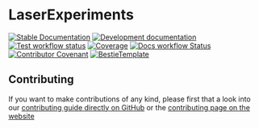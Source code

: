 # LaserExperiments

[![Stable Documentation](https://img.shields.io/badge/docs-stable-blue.svg)](https://QEDjl-project.github.io/LaserExperiments.jl/stable)
[![Development documentation](https://img.shields.io/badge/docs-dev-blue.svg)](https://QEDjl-project.github.io/LaserExperiments.jl/dev)
[![Test workflow status](https://github.com/QEDjl-project/LaserExperiments.jl/actions/workflows/Test.yml/badge.svg?branch=main)](https://github.com/QEDjl-project/LaserExperiments.jl/actions/workflows/Test.yml?query=branch%3Amain)
[![Coverage](https://codecov.io/gh/QEDjl-project/LaserExperiments.jl/branch/main/graph/badge.svg)](https://codecov.io/gh/QEDjl-project/LaserExperiments.jl)
[![Docs workflow Status](https://github.com/QEDjl-project/LaserExperiments.jl/actions/workflows/Docs.yml/badge.svg?branch=main)](https://github.com/QEDjl-project/LaserExperiments.jl/actions/workflows/Docs.yml?query=branch%3Amain)
[![Contributor Covenant](https://img.shields.io/badge/Contributor%20Covenant-2.1-4baaaa.svg)](CODE_OF_CONDUCT.md)
[![BestieTemplate](https://img.shields.io/endpoint?url=https://raw.githubusercontent.com/JuliaBesties/BestieTemplate.jl/main/docs/src/assets/badge.json)](https://github.com/JuliaBesties/BestieTemplate.jl)

## Contributing

If you want to make contributions of any kind, please first that a look into our [contributing guide directly on GitHub](docs/src/90-contributing.md) or the [contributing page on the website](https://QEDjl-project.github.io/LaserExperiments.jl/dev/90-contributing/)
